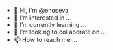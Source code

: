 - 👋 Hi, I’m @enoseva
- 👀 I’m interested in ...
- 🌱 I’m currently learning ...
- 💞️ I’m looking to collaborate on ...
- 📫 How to reach me ...

<!---
enoseva/enoseva is a ✨ special ✨ repository because its `README.md` (this file) appears on your GitHub profile.
You can click the Preview link to take a look at your changes.
--->
